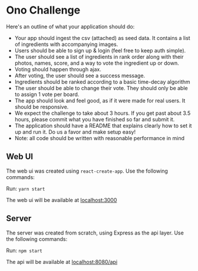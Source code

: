 # Ono Challenge

Here's an outline of what your application should do:

- Your app should ingest the csv (attached) as seed data. It contains a list of ingredients with accompanying images.
- Users should be able to sign up & login (feel free to keep auth simple).
- The user should see a list of ingredients in rank order along with their photos, names, score, and a way to vote the ingredient up or down.
- Voting should happen through ajax.
- After voting, the user should see a success message.
- Ingredients should be ranked according to a basic time-decay algorithm
- The user should be able to change their vote. They should only be able to assign 1 vote per board.
- The app should look and feel good, as if it were made for real users. It should be responsive.
- We expect the challenge to take about 3 hours. If you get past about 3.5 hours, please commit what you have finished so far and submit it.
- The application should have a README that explains clearly how to set it up and run it. Do us a favor and make setup easy!
- Note: all code should be written with reasonable performance in mind

## Web UI

The web ui was created using `react-create-app`. Use the following commands:

Run: `yarn start`

The web ui will be available at [localhost:3000](http://localhost:3000)

## Server

The server was created from scratch, using Express as the api layer. Use the following commands:

Run: `npm start`

The api will be available at [localhost:8080/api](http://localhost:8080/api)

